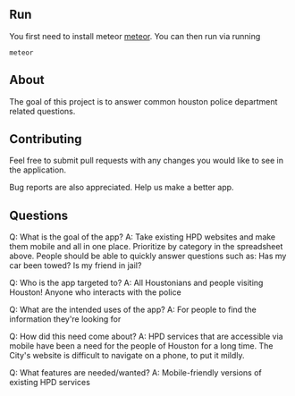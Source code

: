 ## Run
You first need to install meteor [meteor](http://meteor.com).  You can then run via running

    meteor

## About

The goal of this project is to answer common houston police department related questions.

## Contributing

Feel free to submit pull requests with any changes you would like to see in the application.

Bug reports are also appreciated.  Help us make a better app.

## Questions
Q: What is the goal of the app?
A: Take existing HPD websites and make them mobile and all in one place. Prioritize by category in the spreadsheet above. People should be able to quickly answer questions such as:
Has my car been towed?
Is my friend in jail?

Q: Who is the app targeted to?
A: All Houstonians and people visiting Houston! Anyone who interacts with the police

Q: What are the intended uses of the app?
A: For people to find the information they're looking for

Q: How did this need come about?
A: HPD services that are accessible via mobile have been a need for the people of Houston for a long time. The City's website is difficult to navigate on a phone, to put it mildly.

Q: What features are needed/wanted?
A: Mobile-friendly versions of existing HPD services